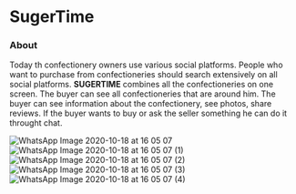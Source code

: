 # SugerTime

### About

Today th confectionery owners use various social platforms.
People who want to purchase from confectioneries should search extensively on all social platforms.
**SUGERTIME** combines all the confectioneries on one screen. The buyer can see all confectioneries that are around him.
The buyer can see information about the confectionery, see photos, share reviews.
If the buyer wants to buy or ask the seller something he can do it throught chat.

![WhatsApp Image 2020-10-18 at 16 05 07](https://user-images.githubusercontent.com/49569713/96368298-efee4c80-115b-11eb-9b9c-7bd5197524e9.jpeg)
![WhatsApp Image 2020-10-18 at 16 05 07 (1)](https://user-images.githubusercontent.com/49569713/96368305-f8df1e00-115b-11eb-970f-19c22207e7ec.jpeg)
![WhatsApp Image 2020-10-18 at 16 05 07 (2)](https://user-images.githubusercontent.com/49569713/96368316-01375900-115c-11eb-88ad-2fb414901614.jpeg)
![WhatsApp Image 2020-10-18 at 16 05 07 (3)](https://user-images.githubusercontent.com/49569713/96368338-08f6fd80-115c-11eb-94dc-f7aa0bd0f687.jpeg)
![WhatsApp Image 2020-10-18 at 16 05 07 (4)](https://user-images.githubusercontent.com/49569713/96368347-101e0b80-115c-11eb-9a25-76ffa81d1740.jpeg)

